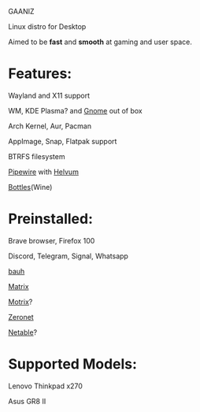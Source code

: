 GAANIZ

Linux distro for Desktop

Aimed to be **fast** and **smooth** at gaming and user space.

Features: 
=
  Wayland and X11 support

  WM, KDE Plasma? and [Gnome](https://www.gnome.org/) out of box
  
  Arch Kernel, Aur, Pacman
  
  AppImage, Snap, Flatpak support
  
  BTRFS filesystem
  
  [Pipewire](https://pipewire.org/) with [Helvum](https://gitlab.freedesktop.org/pipewire/helvum)
  
  [Bottles](https://github.com/bottlesdevs/Bottles)(Wine)
  


Preinstalled:
 =
  Brave browser, Firefox 100
  
  Discord, Telegram, Signal, Whatsapp
  
  [bauh](https://github.com/vinifmor/bauh)
  
  [Matrix](https://matrix.org/)
  
  [Motrix](https://motrix.app/)?
  
  [Zeronet](https://github.com/zeronet-conservancy/zeronet-conservancy/)
  
  [Netable](https://notable.app/#)?
  
  
  

Supported Models: 
=
  Lenovo Thinkpad x270
  
  Asus GR8 II
  



